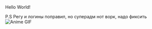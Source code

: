 Hello World!

P.S Регу и логины поправил, но суперадм нот ворк, надо фиксить
![Anime GIF](https://media0.giphy.com/media/v1.Y2lkPTc5MGI3NjExM3lhMWI0YnpscHE4eWIyZGZzNXpheDJmZmw4ZXgxcDQ0djIyNjZnaSZlcD12MV9pbnRlcm5hbF9naWZfYnlfaWQmY3Q9Zw/78XCFBGOlS6keY1Bil/giphy.gif)
